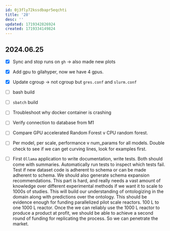 ```yaml
---
id: 0j3fly72kssdbapr5eqchti
title: '28'
desc: ''
updated: 1719342826924
created: 1719334149824
---
```

## 2024.06.25

- [x] Sync and stop runs on `gh` → also made new plots
- [x] Add gpu to gilahyper, now we have 4 gpus.
- [x] Update cgroup → not cgroup but `gres.conf` and `slurm.conf`
- [ ] bash build

- [ ] `sbatch` build


- [ ] Troubleshoot why docker container is crashing
- [ ] Verify connection to database from M1

- [ ] Compare GPU accelerated Random Forest v CPU random forest.

- [ ] Per model, per scale, performance v num_params for all models. Double check to see if we can get curving lines, look for examples first.






- [ ] First `Ollama` application to write documentation, write tests. Both should come with summaries. Automatically run tests to inspect which tests fail. Test if new dataset code is adherent to schema or can be made adherent to schema. We should also generate schema expansion recommendations. This part is hard, and really needs a vast amount of knowledge over different experimental methods if we want it to scale to 1000s of studies. This will build our understanding of ontologizing in the domain along with predictions over the ontology. This should be evidence enough for funding parallelized pilot scale reactors. 100 L to one 1000 L reactor. Once the we can reliably use the 1000 L reactor to produce a product at profit, we should be able to achieve a second round of funding for replicating the process. So we can penetrate the market.
